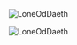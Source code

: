<p>&nbsp;<img align="center" src="https://github-readme-stats.vercel.app/api?username=LoneOdDaeth&show_icons=true&locale=en&theme=dark" alt="LoneOdDaeth" /></p>

<p>&nbsp;<img align = "center" src = "https://github-readme-streak-stats.herokuapp.com/?user=nacikaratas&theme=dark&hide_border=false" alt = "LoneOdDaeth"/> </p>
<!-- ![](https://github-readme-stats.vercel.app/api/top-langs/?username=nacikaratas&theme=dark&hide_border=false&include_all_commits=true&count_private=true&layout=compact) -->